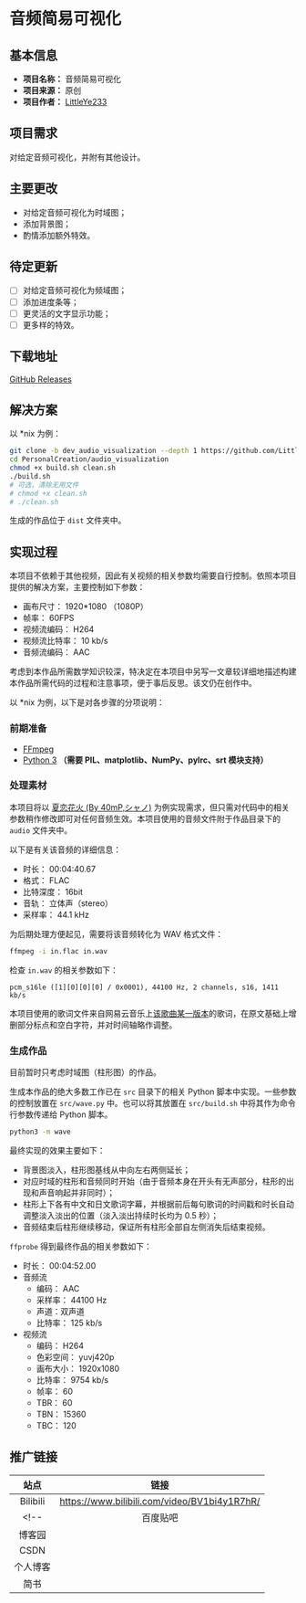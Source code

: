 <!-- Project README Template v1.0.0 for Original Video -->

# 音频简易可视化

## 基本信息

- **项目名称：** 音频简易可视化
- **项目来源：** 原创
- **项目作者：** [LittleYe233](https://github.com/LittleYe233)

## 项目需求

对给定音频可视化，并附有其他设计。

## 主要更改

- 对给定音频可视化为时域图；
- 添加背景图；
- 酌情添加额外特效。

## 待定更新

- [ ] 对给定音频可视化为频域图；
- [ ] 添加进度条等；
- [ ] 更灵活的文字显示功能；
- [ ] 更多样的特效。

## 下载地址

[GitHub Releases](https://github.com/LittleYe233/PersonalCreation/releases/tag/audio_visualization-creation-v1.0.0)

## 解决方案

以 *nix 为例：

```bash
git clone -b dev_audio_visualization --depth 1 https://github.com/LittleYe233/PersonalCreation.git
cd PersonalCreation/audio_visualization
chmod +x build.sh clean.sh
./build.sh
# 可选，清除无用文件
# chmod +x clean.sh
# ./clean.sh
```

生成的作品位于 `dist` 文件夹中。

## 实现过程

本项目不依赖于其他视频，因此有关视频的相关参数均需要自行控制。依照本项目提供的解决方案，主要控制如下参数：

- 画布尺寸： 1920*1080 （1080P）
- 帧率： 60FPS
- 视频流编码： H264
- 视频流比特率： 10 kb/s
- 音频流编码： AAC

考虑到本作品所需数学知识较深，特决定在本项目中另写一文章较详细地描述构建本作品所需代码的过程和注意事项，便于事后反思。该文仍在创作中。

以 *nix 为例，以下是对各步骤的分项说明：

### 前期准备

- [FFmpeg](https://ffmpeg.org/)
- [Python 3](https://python.org) **（需要 PIL、matplotlib、NumPy、pylrc、srt 模块支持）**

### 处理素材

本项目将以 [夏恋花火 (By 40mP,シャノ)](https://music.163.com/#/song?id=28968092) 为例实现需求，但只需对代码中的相关参数稍作修改即可对任何音频生效。本项目使用的音频文件附于作品目录下的 `audio` 文件夹中。

以下是有关该音频的详细信息：

- 时长： 00:04:40.67
- 格式： FLAC
- 比特深度： 16bit
- 音轨： 立体声（stereo）
- 采样率： 44.1 kHz

为后期处理方便起见，需要将该音频转化为 WAV 格式文件：

```bash
ffmpeg -i in.flac in.wav
```

检查 `in.wav` 的相关参数如下：

```text
pcm_s16le ([1][0][0][0] / 0x0001), 44100 Hz, 2 channels, s16, 1411 kb/s
```

本项目使用的歌词文件来自网易云音乐上[该歌曲某一版本](https://music.163.com/#/song?id=22821023)的歌词，在原文基础上增删部分标点和空白字符，并对时间轴略作调整。

### 生成作品

目前暂时只考虑时域图（柱形图）的作品。

生成本作品的绝大多数工作已在 `src` 目录下的相关 Python 脚本中实现。一些参数的控制放置在 `src/wave.py` 中。也可以将其放置在 `src/build.sh` 中将其作为命令行参数传递给 Python 脚本。

```bash
python3 -m wave
```

最终实现的效果主要如下：

- 背景图淡入，柱形图基线从中向左右两侧延长；
- 对应时域的柱形和音频同时开始（由于音频本身在开头有无声部分，柱形的出现和声音响起并非同时）；
- 柱形上下各有中文和日文歌词字幕，并根据前后每句歌词的时间戳和时长自动调整淡入淡出的位置（淡入淡出持续时长均为 0.5 秒）；
- 音频结束后柱形继续移动，保证所有柱形全部自左侧消失后结束视频。

`ffprobe` 得到最终作品的相关参数如下：

- 时长： 00:04:52.00
- 音频流
  - 编码： AAC
  - 采样率： 44100 Hz
  - 声道：双声道
  - 比特率： 125 kb/s
- 视频流
  - 编码： H264
  - 色彩空间： yuvj420p
  - 画布大小： 1920x1080
  - 比特率： 9754 kb/s
  - 帧率： 60
  - TBR： 60
  - TBN： 15360
  - TBC： 120

## 推广链接

| 站点 | 链接 |
| :-: | :-: |
| Bilibili | https://www.bilibili.com/video/BV1bi4y1R7hR/ |
<!-- | 百度贴吧 |  |
| 博客园 |  |
| CSDN |  |
| 个人博客 |  |
| 简书 |  | -->